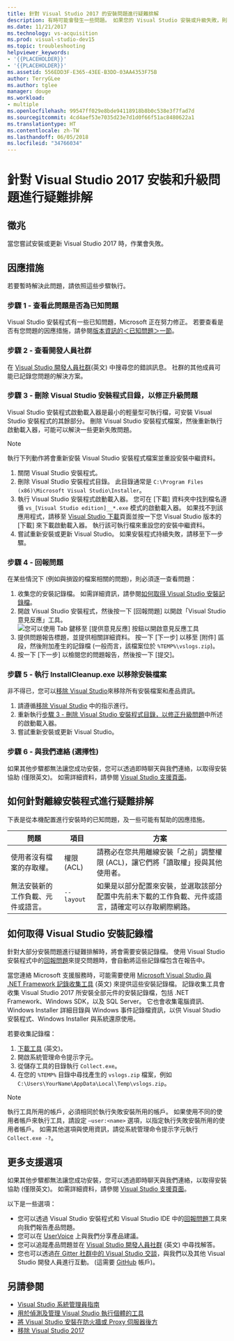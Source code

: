 ```yaml
---
title: 針對 Visual Studio 2017 的安裝問題進行疑難排解
description: 有時可能會發生一些問題。 如果您的 Visual Studio 安裝或升級失敗，則這個頁面會有所幫助。
ms.date: 11/21/2017
ms.technology: vs-acquisition
ms.prod: visual-studio-dev15
ms.topic: troubleshooting
helpviewer_keywords:
- '{{PLACEHOLDER}}'
- '{{PLACEHOLDER}}'
ms.assetid: 556EDD3F-E365-43EE-B3DD-03AA4353F75B
author: TerryGLee
ms.author: tglee
manager: douge
ms.workload:
- multiple
ms.openlocfilehash: 99547ff029e8bde94118918b8b0c538e3f7fad7d
ms.sourcegitcommit: 4cd4aef53e7035d23e7d1d0f66f51ac8480622a1
ms.translationtype: HT
ms.contentlocale: zh-TW
ms.lasthandoff: 06/05/2018
ms.locfileid: "34766034"
---
```

# <a name="troubleshooting-visual-studio-2017-installation-and-upgrade-issues"></a>針對 Visual Studio 2017 安裝和升級問題進行疑難排解

## <a name="symptoms"></a>徵兆

當您嘗試安裝或更新 Visual Studio 2017 時，作業會失敗。

## <a name="workaround"></a>因應措施

若要暫時解決此問題，請依照這些步驟執行。

### <a name="step-1---check-whether-this-problem-is-a-known-issue"></a>步驟 1 - 查看此問題是否為已知問題

Visual Studio 安裝程式有一些已知問題，Microsoft 正在努力修正。 若要查看是否有您問題的因應措施，請參閱[版本資訊的＜已知問題＞一節](https://www.visualstudio.com/news/releasenotes/vs2017-relnotes#known-issues)。

### <a name="step-2---check-with-the-developer-community"></a>步驟 2 - 查看開發人員社群

在 [Visual Studio 開發人員社群](https://developercommunity.visualstudio.com/spaces/8/index.html)\(英文\) 中搜尋您的錯誤訊息。 社群的其他成員可能已記錄您問題的解決方案。

### <a name="step-3---delete-the-visual-studio-installer-directory-to-fix-upgrade-problems"></a>步驟 3 - 刪除 Visual Studio 安裝程式目錄，以修正升級問題

Visual Studio 安裝程式啟動載入器是最小的輕量型可執行檔，可安裝 Visual Studio 安裝程式的其餘部分。 刪除 Visual Studio 安裝程式檔案，然後重新執行啟動載入器，可能可以解決一些更新失敗問題。

>[!NOTE]
執行下列動作將會重新安裝 Visual Studio 安裝程式檔案並重設安裝中繼資料。

1. 關閉 Visual Studio 安裝程式。
2. 刪除 Visual Studio 安裝程式目錄。 此目錄通常是 `C:\Program Files (x86)\Microsoft Visual Studio\Installer`。
3. 執行 Visual Studio 安裝程式啟動載入器。 您可在 [下載] 資料夾中找到檔名遵循 `vs_[Visual Studio edition]__*.exe` 模式的啟動載入器。 如果找不到該應用程式，請移至 [Visual Studio 下載](https://www.visualstudio.com/downloads/)頁面並按一下您 Visual Studio 版本的 [下載] 來下載啟動載入器。 執行該可執行檔來重設您的安裝中繼資料。
4. 嘗試重新安裝或更新 Visual Studio。 如果安裝程式持續失敗，請移至下一步驟。

### <a name="step-4---report-a-problem"></a>步驟 4 - 回報問題

在某些情況下 (例如與損毀的檔案相關的問題)，則必須逐一查看問題：

1. 收集您的安裝記錄檔。 如需詳細資訊，請參閱[如何取得 Visual Studio 安裝記錄檔](#how-to-get-the-visual-studio-installation-logs)。
2. 開啟 Visual Studio 安裝程式，然後按一下 [回報問題] 以開啟「Visual Studio 意見反應」工具。
![您可以使用 Tab 鍵移至 [提供意見反應] 按鈕以開啟意見反應工具](media/report-a-problem.png)
3. 提供問題報告標題，並提供相關詳細資料。 按一下 [下一步] 以移至 [附件] 區段，然後附加產生的記錄檔 (一般而言，該檔案位於 `%TEMP%\vslogs.zip`)。
4. 按一下 [下一步] 以檢閱您的問題報告，然後按一下 [提交]。

### <a name="step-5---run-installcleanupexe-to-remove-installation-files"></a>步驟 5 - 執行 InstallCleanup.exe 以移除安裝檔案

非不得已，您可以[移除 Visual Studio](remove-visual-studio.md)來移除所有安裝檔案和產品資訊。

1. 請遵循[移除 Visual Studio](remove-visual-studio.md) 中的指示進行。
2. 重新執行[步驟 3 - 刪除 Visual Studio 安裝程式目錄，以修正升級問題](#step-3---delete-the-visual-studio-installer-directory-to-fix-upgrade-problems)中所述的啟動載入器。
3. 嘗試重新安裝或更新 Visual Studio。

### <a name="step-6---contact-us-optional"></a>步驟 6 - 與我們連絡 (選擇性)

如果其他步驟都無法讓您成功安裝，您可以透過即時聊天與我們連絡，以取得安裝協助 (僅限英文)。 如需詳細資料，請參閱 [Visual Studio 支援頁面](https://www.visualstudio.com/vs/support/#talktous)。

## <a name="how-to-troubleshoot-an-offline-installer"></a>如何針對離線安裝程式進行疑難排解

下表是從本機配置進行安裝時的已知問題，及一些可能有幫助的因應措施。

| 問題       | 項目                   | 方案 |
| ----------- | ---------------------- | -------- |
| 使用者沒有檔案的存取權。 | 權限 (ACL) | 請務必在您共用離線安裝「之前」調整權限 (ACL)，讓它們將「讀取權」授與其他使用者。 |
| 無法安裝新的工作負載、元件或語言。  | `--layout`  | 如果是以部分配置來安裝，並選取該部分配置中先前未下載的工作負載、元件或語言，請確定可以存取網際網路。 |

## <a name="how-to-get-the-visual-studio-installation-logs"></a>如何取得 Visual Studio 安裝記錄檔

針對大部分安裝問題進行疑難排解時，將會需要安裝記錄檔。 使用 Visual Studio 安裝程式中的[回報問題](../ide/how-to-report-a-problem-with-visual-studio-2017.md)來提交問題時，會自動將這些記錄檔包含在報告中。

當您連絡 Microsoft 支援服務時，可能需要使用 [Microsoft Visual Studio 與 .NET Framework 記錄收集工具](https://aka.ms/vscollect) \(英文\) 來提供這些安裝記錄檔。 記錄收集工具會收集 Visual Studio 2017 所安裝全部元件的安裝記錄檔，包括 .NET Framework、Windows SDK，以及 SQL Server。 它也會收集電腦資訊、Windows Installer 詳細目錄與 Windows 事件記錄檔資訊，以供 Visual Studio 安裝程式、Windows Installer 與系統還原使用。

若要收集記錄檔：

1. [下載工具](https://aka.ms/vscollect) \(英文\)。
2. 開啟系統管理命令提示字元。
3. 從儲存工具的目錄執行 `Collect.exe`。
4. 在您的 `%TEMP%` 目錄中尋找產生的 `vslogs.zip` 檔案，例如 `C:\Users\YourName\AppData\Local\Temp\vslogs.zip`。

> [!NOTE]
> 執行工具所用的帳戶，必須相同於執行失敗安裝所用的帳戶。 如果使用不同的使用者帳戶來執行工具，請設定 `–user:<name>` 選項，以指定執行失敗安裝所用的使用者帳戶。 如需其他選項與使用資訊，請從系統管理命令提示字元執行 `Collect.exe -?`。

## <a name="more-support-options"></a>更多支援選項

如果其他步驟都無法讓您成功安裝，您可以透過即時聊天與我們連絡，以取得安裝協助 (僅限英文)。 如需詳細資料，請參閱 [Visual Studio 支援頁面](https://www.visualstudio.com/vs/support/#talktous)。

以下是一些選項：

* 您可以透過 Visual Studio 安裝程式和 Visual Studio IDE 中的[回報問題](../ide/how-to-report-a-problem-with-visual-studio-2017.md)工具來向我們報告產品問題。
* 您可以在 [UserVoice](https://visualstudio.uservoice.com/forums/121579) 上與我們分享產品建議。
* 您可以追蹤產品問題並在 [Visual Studio 開發人員社群](https://developercommunity.visualstudio.com/) \(英文\) 中尋找解答。
* 您也可以透過[在 Gitter 社群中的 Visual Studio 交談](https://gitter.im/Microsoft/VisualStudio)，與我們以及其他 Visual Studio 開發人員進行互動。 (這需要 [GitHub](https://github.com/) 帳戶)。

## <a name="see-also"></a>另請參閱

* [Visual Studio 系統管理員指南](visual-studio-administrator-guide.md)
* [用於偵測及管理 Visual Studio 執行個體的工具](tools-for-managing-visual-studio-instances.md)
* [將 Visual Studio 安裝在防火牆或 Proxy 伺服器後方](install-and-use-visual-studio-behind-a-firewall-or-proxy-server.md)
* [移除 Visual Studio 2017](remove-visual-studio.md)
